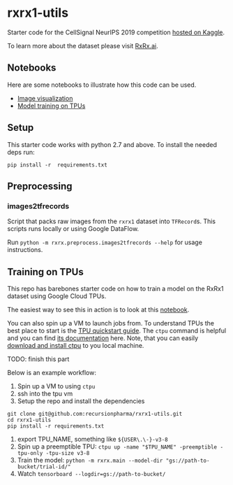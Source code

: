 # rxrx1-utils

Starter code for the CellSignal NeurIPS 2019 competition [hosted on Kaggle](https://www.kaggle.com/c/recursion-cellular-image-classification).

To learn more about the dataset please visit [RxRx.ai](http://rxrx.ai).

## Notebooks

Here are some notebooks to illustrate how this code can be used.

 * [Image visualization][vis-notebook]
 * [Model training on TPUs][training-notebook]
 
 [vis-notebook]: https://colab.research.google.com/github/recursionpharma/rxrx1-utils/blob/master/notebooks/visualization.ipynb
 [training-notebook]: https://colab.research.google.com/github/recursionpharma/rxrx1-utils/blob/master/notebooks/training.ipynb
 
## Setup

This starter code works with python 2.7 and above. To install the needed deps run:

```
pip install -r  requirements.txt
```

## Preprocessing

### images2tfrecords

Script that packs raw images from the `rxrx1` dataset into `TFRecord`s. This scripts runs locally or using Google DataFlow.

Run `python -m rxrx.preprocess.images2tfrecords --help` for usage instructions.

## Training on TPUs

This repo has barebones starter code on how to train a model on the RxRx1 dataset using Google Cloud TPUs.

The easiest way to see this in action is to look at this [notebook][training-notebook].

You can also spin up a VM to launch jobs from. To understand TPUs the best place to start is the [TPU quickstart guide][tpu-quickstart]. The `ctpu` command is helpful and you can find [its documentation][ctpu-docs] here. Note, that you can easily [download and install ctpu][download-ctpu] to you local machine.

[tpu-quickstart]: https://cloud.google.com/tpu/docs/quickstart
[ctpu-docs]: https://cloud.google.com/tpu/docs/ctpu-reference
[download-ctpu]: https://github.com/tensorflow/tpu/tree/master/tools/ctpu#download


TODO: finish this part

Below is an example workflow:

1. Spin up a VM to using `ctpu`
1. ssh into the tpu vm
1. Setup the repo and install the dependencies
```
git clone git@github.com:recursionpharma/rxrx1-utils.git
cd rxrx1-utils
pip install -r requirements.txt
```
1. export TPU_NAME, something like `${USER\.\-}-v3-8`
1. Spin up a preemptible TPU: `ctpu up -name "$TPU_NAME" -preemptible -tpu-only -tpu-size v3-8`
1. Train the model: `python -m rxrx.main --model-dir "gs://path-to-bucket/trial-id/"` 
1. Watch `tensorboard --logdir=gs://path-to-bucket/`

